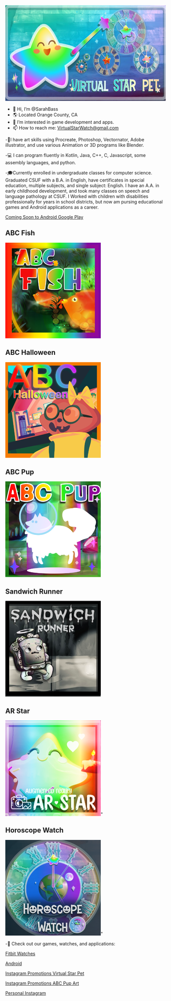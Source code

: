 
<img src="https://github.com/SarahBass/Android-PlayStore-Icons/blob/main/Virtual%20Star%20Watch%20Icon.png" width="600" height="300">


- 👋 Hi, I’m @SarahBass
- 🌎 Located Orange County, CA 
- 👀 I’m interested in game development and apps. 
- 📫 How to reach me: VirtualStarWatch@gmail.com

-🎨I have art skills using Procreate, Photoshop, 
Vectornator, Adobe illustrator, and use various
Animation or 3D programs like Blender.

-💻 I can program fluently in Kotlin, Java, C++, C,
Javascript, some assembly languages, and python. 

-🎓Currently enrolled in undergraduate classes
 for computer science. Graduated CSUF with a B.A.
in English, have certificates in special education,
multiple subjects, and single subject: English. I have 
an A.A. in early childhood development, and took many
classes on speech and language pathology at CSUF.
I Worked with children with disabilities professionally 
for years in school districts, but now am pursing 
educational games and Android applications as a career. 

[Coming Soon to Android Google Play](https://play.google.com/store/apps/dev?id=8905289373249083173)

## ABC Fish

<img src="https://github.com/SarahBass/Android-PlayStore-Icons/blob/main/ABC%20Fish.png" width="300" height="300">

## ABC Halloween

<img src="https://github.com/SarahBass/Android-PlayStore-Icons/blob/main/ABC%20Halloween.png" width="300" height="300">

## ABC Pup

<img src="https://github.com/SarahBass/Android-PlayStore-Icons/blob/main/ABC%20PUP.png" width="300" height="300">

## Sandwich Runner

<img src="https://github.com/SarahBass/Android-PlayStore-Icons/blob/main/SandwichRunner.png" width="300" height="300">

## AR Star

<img src="https://github.com/SarahBass/Android-PlayStore-Icons/blob/main/AR%20Star.png" width="300" height="300">" 

## Horoscope Watch

<img src="https://github.com/SarahBass/Android-PlayStore-Icons/blob/main/HoroscopeWatch.png" width="300" height="300">" 


-👑 Check out our games, watches, and applications:

[Fitbit Watches](https://gallery.fitbit.com/developer/850971bc-7265-471f-81f9-608d179f4ddd)

[Android](https://play.google.com/store/apps/dev?id=8905289373249083173) 

[Instagram Promotions Virtual Star Pet](https://www.instagram.com/virtualpetstar/?hl=en)

[Instagram Promotions ABC Pup Art](https://www.instagram.com/puppyvector/?hl=en)

[Personal Instagram](https://www.instagram.com/koonchki/?hl=en)



